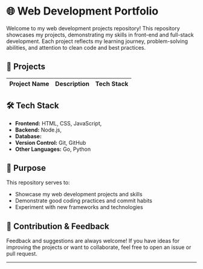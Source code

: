 # 🌐 Web Development Portfolio

Welcome to my web development projects repository! This repository showcases my projects, demonstrating my skills in front-end and full-stack development. Each project reflects my learning journey, problem-solving abilities, and attention to clean code and best practices.

## 🚀 Projects

| Project Name | Description | Tech Stack |
|--------------|------------|-----------|


## 🛠 Tech Stack
- **Frontend:** HTML, CSS, JavaScript, 
- **Backend:** Node.js, 
- **Database:** 
- **Version Control:** Git, GitHub
- **Other Languages:** Go, Python

## 🎯 Purpose
This repository serves to:
- Showcase my web development projects and skills
- Demonstrate good coding practices and commit habits
- Experiment with new frameworks and technologies


## 📌 Contribution & Feedback
Feedback and suggestions are always welcome! If you have ideas for improving the projects or want to collaborate, feel free to open an issue or pull request.

---

